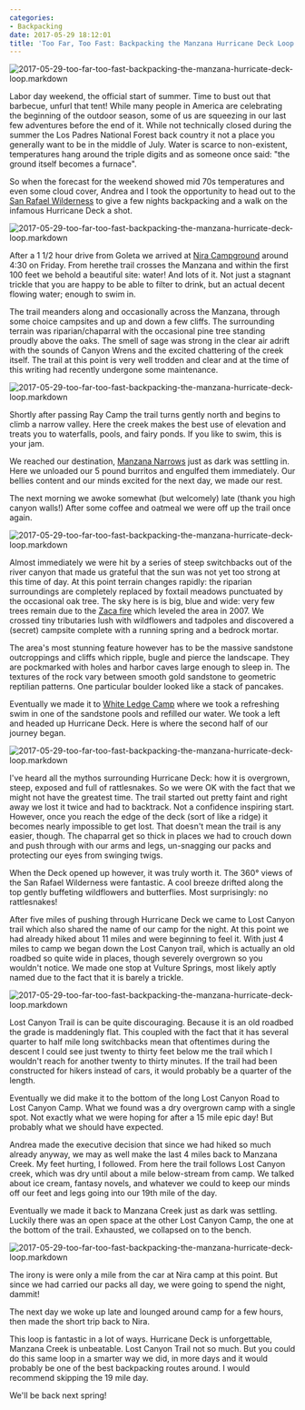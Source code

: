 ```yaml
---
categories:
- Backpacking
date: 2017-05-29 18:12:01
title: 'Too Far, Too Fast: Backpacking the Manzana Hurricane Deck Loop'
---
```


<img class="img-fluid" src="http://s3-us-west-2.amazonaws.com/pedaldp/images/2017-05-too-far-too-fast-backpacking-the-manzana-hurricate-deck-loop/resized002.jpg" alt="2017-05-29-too-far-too-fast-backpacking-the-manzana-hurricate-deck-loop.markdown">

Labor day weekend, the official start of summer. Time to bust out that barbecue, unfurl that tent!
While many people in America are celebrating the beginning of the outdoor season, some of us are
squeezing in our last few adventures before the end of it. While not
technically closed during the summer the Los Padres National Forest back country it not a place
you generally want to be in the middle of July. Water is scarce to non-existent, temperatures hang around the
triple digits and as someone once said: "the ground itself becomes a furnace".

So when the forecast for the weekend showed mid 70s temperatures and even some cloud cover, Andrea and I
took the opportunity to head out to the
[San Rafael Wilderness](https://en.wikipedia.org/wiki/San_Rafael_Wilderness) to give a few nights backpacking
and a walk on the infamous Hurricane Deck a shot.

<!--more-->

<img class="img-fluid" src="http://s3-us-west-2.amazonaws.com/pedaldp/images/2017-05-too-far-too-fast-backpacking-the-manzana-hurricate-deck-loop/resized001.jpg" alt="2017-05-29-too-far-too-fast-backpacking-the-manzana-hurricate-deck-loop.markdown">

After a 1 1/2 hour drive from Goleta we arrived at [Nira Campground](http://www.hikelospadres.com/nira-campground.html) around 4:30 on Friday. From herethe trail crosses the Manzana and within the first 100 feet we behold a beautiful site:
water! And lots of it. Not just a stagnant trickle that you are happy to be able to filter to drink,
but an actual decent flowing water; enough to swim in.

The trail meanders along and occasionally across the Manzana, through some choice campsites and up
and down a few cliffs. The surrounding terrain was riparian/chaparral with the occasional pine tree standing proudly above the oaks. The smell of sage was strong in the clear air adrift with the sounds of Canyon Wrens
and the excited chattering of the creek itself. The trail at this point is very well trodden and clear and at the time of this writing had recently undergone some maintenance.

<img class="img-fluid" src="http://s3-us-west-2.amazonaws.com/pedaldp/images/2017-05-too-far-too-fast-backpacking-the-manzana-hurricate-deck-loop/resized007.jpg" alt="2017-05-29-too-far-too-fast-backpacking-the-manzana-hurricate-deck-loop.markdown">

Shortly after passing Ray Camp the trail turns gently north and begins to climb a narrow valley.
Here the creek makes the best  use of elevation and treats you to waterfalls, pools, and fairy ponds.
If you like to swim, this is your jam.

We reached our destination, [Manzana Narrows](http://www.hikelospadres.com/manzana-narrows-campground.html)
just as dark was settling in. Here we unloaded our 5 pound burritos and engulfed them immediately.
Our bellies content and our minds excited for the next day, we made our rest.

The next morning we awoke somewhat (but welcomely) late (thank you high canyon walls!) After some coffee and
oatmeal we were off up the trail once again.

<img class="img-fluid" src="http://s3-us-west-2.amazonaws.com/pedaldp/images/2017-05-too-far-too-fast-backpacking-the-manzana-hurricate-deck-loop/resized004.jpg" alt="2017-05-29-too-far-too-fast-backpacking-the-manzana-hurricate-deck-loop.markdown">


Almost immediately we were hit by a series of steep switchbacks out of the river canyon that made us grateful
that the sun was not yet too strong at this time of day. At this point terrain changes rapidly:
the riparian surroundings are completely replaced by foxtail meadows punctuated by the
occasional oak tree. The sky here is is big, blue and wide: very few trees remain due to the
[Zaca fire](https://en.wikipedia.org/wiki/Zaca_Fire) which leveled the area in 2007. We crossed
tiny tributaries lush with wildflowers and tadpoles and discovered a (secret) campsite complete
with a running spring and a bedrock mortar.

The area's most stunning feature however has to be the massive sandstone outcroppings and cliffs
which ripple, bugle and pierce the landscape. They are pockmarked with holes and harbor caves
large enough to sleep in. The textures of the rock vary between smooth gold sandstone to geometric
reptilian patterns. One particular boulder looked like a stack of pancakes.

Eventually we made it to [White Ledge Camp](http://www.hikelospadres.com/white-ledge-campground.html)
where we took a refreshing swim in one of the sandstone pools and refilled our water. We took
a left and headed up Hurricane Deck. Here is where the second half of our journey began.

<img class="img-fluid" src="http://s3-us-west-2.amazonaws.com/pedaldp/images/2017-05-too-far-too-fast-backpacking-the-manzana-hurricate-deck-loop/resized008.jpg" alt="2017-05-29-too-far-too-fast-backpacking-the-manzana-hurricate-deck-loop.markdown">

I've heard all the mythos surrounding Hurricane Deck: how it is overgrown, steep, exposed and full of
rattlesnakes. So we were OK with the fact that we might not have the greatest time. The trail started
out pretty faint and right away we lost it twice and had to backtrack. Not a confidence inspiring start.
However, once you reach the edge of the deck (sort of like a ridge) it becomes nearly impossible to
get lost. That doesn't mean the trail is any easier, though. The chaparral get so thick in places
we had to crouch down and push through with our arms and legs, un-snagging our packs and protecting
our eyes from swinging twigs.

When the Deck opened up however, it was truly worth it. The 360° views of the San Rafael Wilderness were fantastic.
A cool breeze drifted along the top gently buffeting wildflowers and butterflies. Most surprisingly:
no rattlesnakes!

After five miles of pushing through Hurricane Deck we came to Lost Canyon trail which also shared the name of
our camp for the night. At this point we had already hiked about 11 miles and were beginning to feel it.
With just 4 miles to camp we began down the Lost Canyon trail, which is actually an old roadbed so quite
wide in places, though severely overgrown so you wouldn't notice. We made one stop at Vulture Springs,
most likely aptly named due to the fact that it is barely a trickle.

<img class="img-fluid" src="http://s3-us-west-2.amazonaws.com/pedaldp/images/2017-05-too-far-too-fast-backpacking-the-manzana-hurricate-deck-loop/resized009.jpg" alt="2017-05-29-too-far-too-fast-backpacking-the-manzana-hurricate-deck-loop.markdown">

Lost Canyon Trail is can be quite discouraging. Because it is an old roadbed the grade is maddeningly flat.
This coupled with the fact that it has several quarter to half mile long switchbacks mean that oftentimes
during the descent I could see just twenty to thirty feet below me the trail which I wouldn't reach for another
twenty to thirty minutes. If the trail had been constructed for hikers instead of cars, it would probably be
a quarter of the length.

Eventually we did make it to the bottom of the long Lost Canyon Road to Lost Canyon Camp. What we found
was a dry overgrown camp with a single spot. Not exactly what we were hoping for after a 15 mile epic day!
But probably what we should have expected.

Andrea made the executive decision that since we had hiked so much already anyway, we may as well
make the last 4 miles back to Manzana Creek. My feet hurting, I followed. From here the trail
follows Lost Canyon creek, which was dry until about a mile below-stream from camp. We talked
about ice cream, fantasy novels, and whatever we could to keep our minds off our feet and legs
going into our 19th mile of the day.

Eventually we made it back to Manzana Creek just as dark was settling. Luckily there was an open space
at the other Lost Canyon Camp, the one at the bottom of the trail. Exhausted, we collapsed on to the bench.

<img class="img-fluid" src="http://s3-us-west-2.amazonaws.com/pedaldp/images/2017-05-too-far-too-fast-backpacking-the-manzana-hurricate-deck-loop/resized006.jpg" alt="2017-05-29-too-far-too-fast-backpacking-the-manzana-hurricate-deck-loop.markdown">

The irony is were only a mile from the car at Nira camp at this point. But since we had carried our packs
all day, we were going to spend the night, dammit!

The next day we woke up late and lounged around camp for a few hours, then made the short trip back to
Nira.

This loop is fantastic in a lot of ways. Hurricane Deck is unforgettable, Manzana Creek is unbeatable.
Lost Canyon Trail not so much. But you could do this same loop in a smarter way we did, in more days
and it would probably be one of the best backpacking routes around. I would recommend skipping the
19 mile day.

We'll be back next spring!
